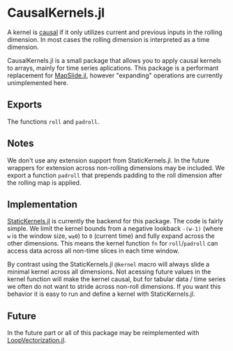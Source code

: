 # CausalKernels.jl

A kernel is [causal](https://en.wikipedia.org/wiki/Causal_filter) if it only utilizes current and previous inputs in the rolling dimension.
In most cases the rolling dimension is interpreted as a time dimension.

CausalKernels.jl is a small package that allows you to apply causal kernels to arrays, mainly for time series aplications.
This package is a performant replacement for [MapSlide.jl](https://github.com/kevindirect/MapSlide.jl), however "expanding" operations are
currently unimplemented here.

## Exports
The functions `roll` and `padroll`.

## Notes
We don't use any extension support from StaticKernels.jl.
In the future wrappers for extension across non-rolling dimensions may be included.
We export a function `padroll` that prepends padding to the roll dimension after the rolling map is applied.

## Implementation
[StaticKernels.jl](https://github.com/stev47/StaticKernels.jl) is currently the backend for this package.
The code is fairly simple. We limit the kernel bounds from a negative lookback `-(w-1)` (where `w` is the window size, `w≥0`) to `0` (current time) and fully expand across the other dimensions.
This means the kernel function `fn` for `roll`/`padroll` can access data across all non-time slices in each time window.

By contrast using the StaticKernels.jl `@kernel` macro will always slide a minimal kernel across all dimensions. Not acessing future values in
the kernel function will make the kernel causal, but for tabular data / time series we often do not want to stride across non-roll dimensions.
If you want this behavior it is easy to run and define a kernel with StaticKernels.jl.

## Future
In the future part or all of this package may be reimplemented with [LoopVectorization.jl](https://github.com/JuliaSIMD/LoopVectorization.jl).
